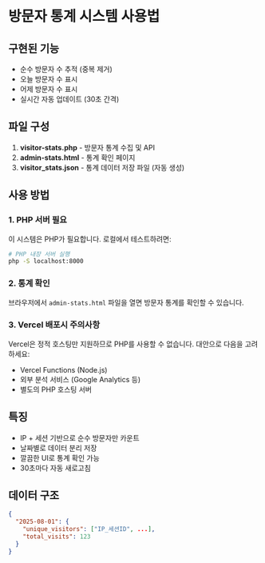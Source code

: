 # 방문자 통계 시스템 사용법

## 구현된 기능
- 순수 방문자 수 추적 (중복 제거)
- 오늘 방문자 수 표시
- 어제 방문자 수 표시
- 실시간 자동 업데이트 (30초 간격)

## 파일 구성
1. **visitor-stats.php** - 방문자 통계 수집 및 API
2. **admin-stats.html** - 통계 확인 페이지
3. **visitor_stats.json** - 통계 데이터 저장 파일 (자동 생성)

## 사용 방법

### 1. PHP 서버 필요
이 시스템은 PHP가 필요합니다. 로컬에서 테스트하려면:
```bash
# PHP 내장 서버 실행
php -S localhost:8000
```

### 2. 통계 확인
브라우저에서 `admin-stats.html` 파일을 열면 방문자 통계를 확인할 수 있습니다.

### 3. Vercel 배포시 주의사항
Vercel은 정적 호스팅만 지원하므로 PHP를 사용할 수 없습니다. 
대안으로 다음을 고려하세요:
- Vercel Functions (Node.js)
- 외부 분석 서비스 (Google Analytics 등)
- 별도의 PHP 호스팅 서버

## 특징
- IP + 세션 기반으로 순수 방문자만 카운트
- 날짜별로 데이터 분리 저장
- 깔끔한 UI로 통계 확인 가능
- 30초마다 자동 새로고침

## 데이터 구조
```json
{
  "2025-08-01": {
    "unique_visitors": ["IP_세션ID", ...],
    "total_visits": 123
  }
}
```